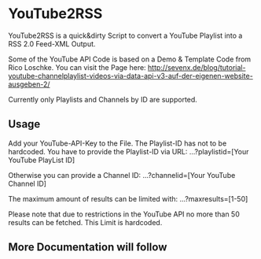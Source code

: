 # YouTube2RSS
YouTube2RSS is a quick&dirty Script to convert a YouTube Playlist into a RSS 2.0 Feed-XML Output.

Some of the YouTube API Code is based on a Demo & Template Code from Rico Loschke.
You can visit the Page here: 
http://sevenx.de/blog/tutorial-youtube-channelplaylist-videos-via-data-api-v3-auf-der-eigenen-website-ausgeben-2/

Currently only Playlists and Channels by ID are supported.

## Usage
Add your YouTube-API-Key to the File.
The Playlist-ID has not to be hardcoded.
You have to provide the Playlist-ID via URL:
...?playlistid=[Your YouTube PlayList ID]

Otherwise you can provide a Channel ID:
...?channelid=[Your YouTube Channel ID]

The maximum amount of results can be limited with:
...?maxresults=[1-50]

Please note that due to restrictions in the YouTube API no more than 50 results can be fetched.
This Limit is hardcoded.
## More Documentation will follow
